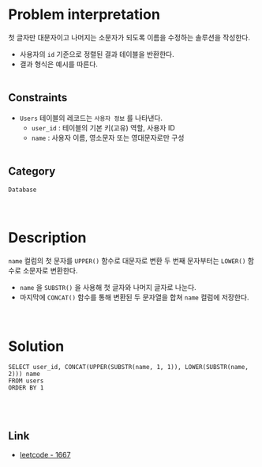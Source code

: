 # Problem interpretation
첫 글자만 대문자이고 나머지는 소문자가 되도록 이름을 수정하는 솔루션을 작성한다.
- 사용자의 `id` 기준으로 정렬된 결과 테이블을 반환한다.
- 결과 형식은 예시를 따른다.
<br/><br/>

## Constraints
- `Users` 테이블의 레코드는 `사용자 정보` 를 나타낸다.
    - `user_id` : 테이블의 기본 키(고유) 역할, 사용자 ID
    - `name` : 사용자 이름, 영소문자 또는 영대문자로만 구성
<br/><br/>

## Category
`Database`
<br/><br/><br/>

# Description
`name` 컬럼의 첫 문자를 `UPPER()` 함수로 대문자로 변환 두 번째 문자부터는 `LOWER()` 함수로 소문자로 변환한다.
- `name` 을 `SUBSTR()` 을 사용해 첫 글자와 나머지 글자로 나눈다.
- 마지막에 `CONCAT()` 함수를 통해 변환된 두 문자열을 합쳐 `name` 컬럼에 저장한다.
<br/><br/><br/>

# Solution
```mysql
SELECT user_id, CONCAT(UPPER(SUBSTR(name, 1, 1)), LOWER(SUBSTR(name, 2))) name
FROM users
ORDER BY 1
```
<br/><br/>

## Link
- [leetcode - 1667](https://leetcode.com/problems/fix-names-in-a-table/description/)
